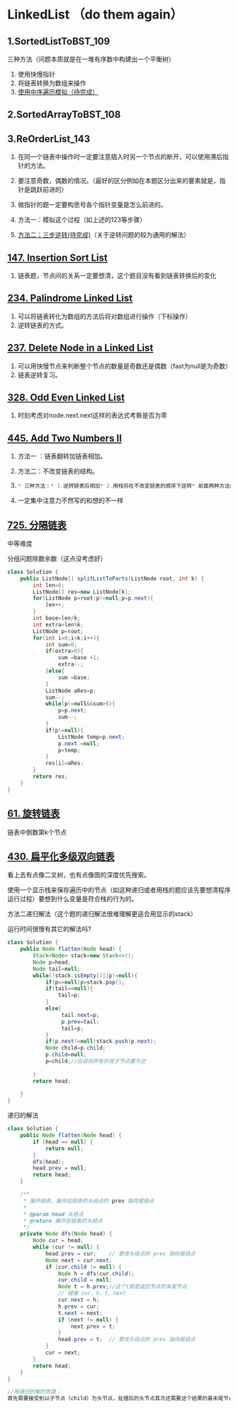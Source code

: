 # LinkedList （do them again）

## 1.SortedListToBST_109

三种方法（问题本质就是在一堆有序数中构建出一个平衡树）

1. 使用快慢指针
2. 将链表转换为数组来操作
3. <u>使用中序遍历模拟（待完成）</u>

## 2.SortedArrayToBST_108

## 3.ReOrderList_143

1. 在同一个链表中操作时一定要注意插入时另一个节点的断开，可以使用滞后指针的方法。
2. 要注意奇数，偶数的情况。（最好的区分例如在本题区分出来的要素就是，指针是跳跃前进的）
3. 做指针的题一定要构思号各个指针变量是怎么前进的。

1. 方法一：模拟这个过程（如上述的123等步骤）
2. <u>方法二；三步逆转(待完成)</u>（关于逆转问题的较为通用的解法）

## [147. Insertion Sort List](https://leetcode-cn.com/problems/insertion-sort-list/)

1. 链表题，节点间的关系一定要想清，这个题目没有看到链表转换后的变化


## [234. Palindrome Linked List](https://leetcode-cn.com/problems/palindrome-linked-list/)

1. 可以将链表转化为数组的方法后将对数组进行操作（下标操作）
2. 逆转链表的方式。

## [237. Delete Node in a Linked List](https://leetcode-cn.com/problems/delete-node-in-a-linked-list/)

1. 可以用快慢节点来判断整个节点的数量是奇数还是偶数（fast为null是为奇数）
2. 链表逆转复习。

## [328. Odd Even Linked List](https://leetcode-cn.com/problems/odd-even-linked-list/)

1. 时刻考虑对node.next.next这样的表达式考察是否为零

## [445. Add Two Numbers II](https://leetcode-cn.com/problems/add-two-numbers-ii/)

1. 方法一 ：链表翻转加链表相加。

2. 方法二：不改变链表的结构。

3. ```java
   * 三种方法：* 1.逆转链表后相加* 2.用栈将在不改变链表的顺序下逆转* 前面两种方法的基本目的都是为了要得到链表的逆转顺序。* 3.用递归。
   ```

4. 一定集中注意力不然写的和想的不一样







## [725. 分隔链表](https://leetcode-cn.com/problems/split-linked-list-in-parts/)

中等难度

分组问题除数余数（这点没考虑好）

```java
class Solution {
    public ListNode[] splitListToParts(ListNode root, int k) {
        int len=0;
        ListNode[] res=new ListNode[k];
        for(ListNode p=root;p!=null;p=p.next){
            len++;
        }
        int base=len/k;
        int extra=len%k;
        ListNode p=root;
        for(int i=0;i<k;i++){
            int sum=0;
            if(extra>0){
                sum =base +1;
                extra--;
            }else{
                sum =base;
            }
            ListNode aRes=p;
            sum--;
            while(p!=null&&sum>0){
                p=p.next;
                sum--;
            }
            if(p!=null){
                ListNode temp=p.next;
                p.next =null;
                p=temp;
            }
            res[i]=aRes;
        }
        return res;
    }
}

```

## [61. 旋转链表](https://leetcode-cn.com/problems/rotate-list/)

链表中倒数第k个节点

## [430. 扁平化多级双向链表](https://leetcode-cn.com/problems/flatten-a-multilevel-doubly-linked-list/)

看上去有点像二叉树，也有点像图的深度优先搜索。

使用一个显示栈来保存遍历中的节点（如这种递归或者用栈的题应该先要想清程序运行过程）要想到什么变量是符合栈的行为的。

方法二递归解法（这个题的递归解法很难理解更适合用显示的stack）

 运行时间很慢有其它的解法吗?

```java
class Solution {
    public Node flatten(Node head) {
        Stack<Node> stack=new Stack<>();
        Node p=head;
        Node tail=null;
        while(!stack.isEmpty()||p!=null){
            if(p==null)p=stack.pop();
            if(tail==null){
                tail=p;
            }
            else{
                 tail.next=p;
                 p.prev=tail;
                 tail=p;
            }
            if(p.next!=null)stack.push(p.next);
            Node child=p.child;
            p.child=null;
            p=child;//应该将所有的孩子节点置为空
            
        }
        return head;
        
    }
}
```

递归的解法

```java
class Solution {
    public Node flatten(Node head) {
        if (head == null) {
            return null;
        }
        dfs(head);
        head.prev = null;
        return head;
    }

    /**
     * 展开链表，展开后链表的头结点的 prev 指向尾结点
     *
     * @param head 头结点
     * @return 展开后链表的头结点
     */
    private Node dfs(Node head) {
        Node cur = head;
        while (cur != null) {
            head.prev = cur;    // 更改头结点的 prev 指向尾结点
            Node next = cur.next;
            if (cur.child != null) {
                Node h = dfs(cur.child);
                cur.child = null;
                Node t = h.prev;//这个t就是返回节点的末尾节点
                // 链接 cur、h、t、next
                cur.next = h;
                h.prev = cur;
                t.next = next;
                if (next != null) {
                    next.prev = t;
                }
                head.prev = t;  // 更改头结点的 prev 指向尾结点
            }
            cur = next;
        }
        return head;
    }
}

```

```java
//用递归的解的思路：
首先需要接受到以子节点（child）为头节点，处理后的头节点其次还需要这个结果的最末尾节点（依然这一层的next节点能够连接）（或得这个末尾节点就很有技巧性），让这个末尾节点指向next节点。
```

